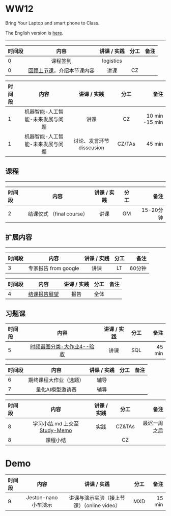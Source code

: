 # WW12  

Bring Your Laptop and smart phone  to Class. 

The English version is [here](WW12-Plan-en.md).

----

| 时间段 |  内容    | 讲课 / 实践     |  分工  |  备注       |
| :---   |   :----:    |   :----:    |    :----:    | ---: |
|   0    |  课程签到     |  logistics   |          |        |
|   0    |  [回顾上节课](../WW11/WW11-Plan.md)，介绍本节课内容     |  讲课    |     CZ     |       |

| 时间段  |          内容        | 讲课 / 实践 | 分工  | 备注 |
| :----- | :-------------------: | :------: | :------: | -------: |
|    1   |     机器智能-人工智能-未来发展与问题      |   讲课   |    CZ      |  10 min -15 min      |
|    1   |     机器智能-人工智能-未来发展与问题      |   讨论、发言环节disscusion   |    CZ/TAs      |  45 min      |

## 课程
----

| 时间段  |          内容        | 讲课 / 实践 | 分工  | 备注 |
| :----- | :-------------------: | :------: | :----: | ----: |
|    2   |     结课仪式 （final course）   |     讲课     |    GM   |    15-20分钟    |

## 扩展内容
----


| 时间段  |          内容        | 讲课 / 实践 | 分工  | 备注 |
| :----- | :-------------------: | :------: | :----: | ----: |
|    3   |     专家报告 from google   |     讲课     |    LT   |    60分钟    |

|  时间段  |  内容    | 讲课 / 实践     |  分工  |   备注       |
| :-----  |   :----:    |   :----:    |    :----:    |       ---: |
|    4    |  [结课报告展望](../WW14/WW14-Plan.md)     |  报告    |     全体     |       |


## 习题课

|时间段  |  内容    | 讲课 / 实践     |  分工  |   备注       |
| :----- |   :----:    |   :----:    |    :----:    |       ---:   |
|    5   | [时频谱图分类-大作业4--验收](../../../Course-Projects/4_Project/BDMI-大作业4-说明.md)     |  讲课    |    SQL     |  45 min      |

|  时间段  |          内容        | 讲课 / 实践 | 分工  | 备注 |
| :----- | :-------------------: | :------: | :------: | ---: |
|    6   |     期终课程大作业（选题） |   辅导    |     |        |
|    7   |     量化AI模型邀请赛      |   辅导    |     |        |



|时间段  |  内容    |  讲课 / 实践     |  分工  |  备注       |
| :---   |   :----:    |   :----:    |    :----:    | ---: |
|   8    | 学习小结.md 上交至[Study-Memo](../../../Memos/Study-Memo)   |  实践    |     CZ&TAs     |   最迟一周之后     |
|   8    | 课程小结    |     |  CZ   |       |

# Demo

| 时间段 |          内容        | 讲课 / 实践 | 分工  | 备注 |
| :----- | :-------------------: | :------: | :----: | ---: |
|   9   |     Jeston-nano 小车演示      |   讲课与演示实验（接上节课）（online video）    |    MXD      |  15 min      |

